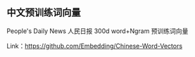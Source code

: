 ## 中文预训练词向量

People's Daily News 人民日报 300d word+Ngram 预训练词向量

Link：https://github.com/Embedding/Chinese-Word-Vectors